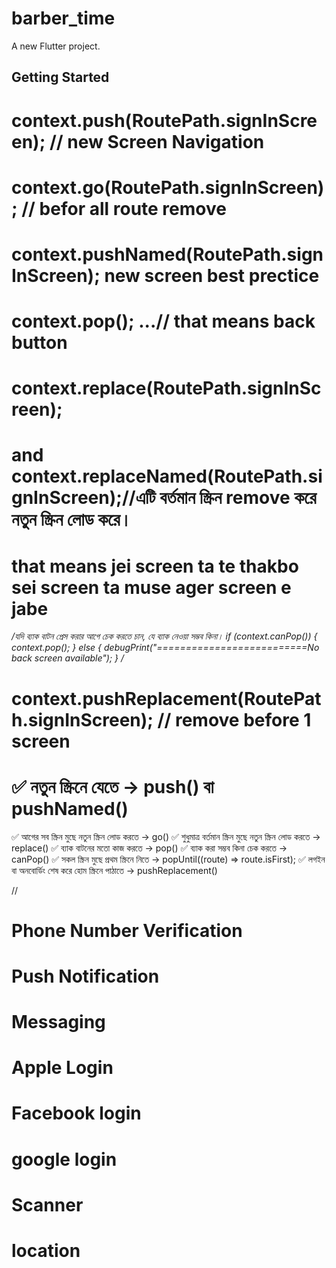 # barber_time

A new Flutter project.

## Getting Started

# context.push(RoutePath.signInScreen); // new Screen Navigation

# context.go(RoutePath.signInScreen); // befor all route remove

# context.pushNamed(RoutePath.signInScreen); new screen best prectice

# context.pop(); ...// that means back button

# context.replace(RoutePath.signInScreen);

# and  context.replaceNamed(RoutePath.signInScreen);//এটি বর্তমান স্ক্রিন remove করে নতুন স্ক্রিন লোড করে।

# that means jei screen ta te thakbo sei screen ta muse ager screen e jabe


*/যদি ব্যাক বাটন প্রেস করার আগে চেক করতে চান, যে ব্যাক নেওয়া সম্ভব কিনা।
if (context.canPop()) {
context.pop();
} else {
debugPrint("==========================No back screen available");
}
/*

# context.pushReplacement(RoutePath.signInScreen); // remove before 1 screen

# ✅ নতুন স্ক্রিনে যেতে → push() বা pushNamed()
✅ আগের সব স্ক্রিন মুছে নতুন স্ক্রিন লোড করতে → go()
✅ শুধুমাত্র বর্তমান স্ক্রিন মুছে নতুন স্ক্রিন লোড করতে → replace()
✅ ব্যাক বাটনের মতো কাজ করতে → pop()
✅ ব্যাক করা সম্ভব কিনা চেক করতে → canPop()
✅ সকল স্ক্রিন মুছে প্রথম স্ক্রিনে নিতে → popUntil((route) => route.isFirst);
✅ লগইন বা অনবোর্ডিং শেষ করে হোম স্ক্রিনে পাঠাতে → pushReplacement()



//

 # Phone Number Verification
# Push Notification
# Messaging
# Apple Login
# Facebook login
# google login
# Scanner
# location
 